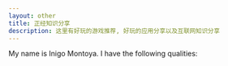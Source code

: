 ```yaml
---
layout: other
title: 正经知识分享
description: 这里有好玩的游戏推荐, 好玩的应用分享以及互联网知识分享
---
```


My name is Inigo Montoya. I have the following qualities:
